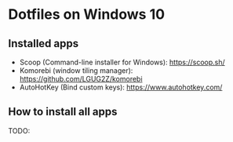 # Dotfiles on Windows 10

## Installed apps

- Scoop (Command-line installer for Windows): https://scoop.sh/
- Komorebi (window tiling manager): https://github.com/LGUG2Z/komorebi
- AutoHotKey (Bind custom keys): https://www.autohotkey.com/

## How to install all apps

TODO:
